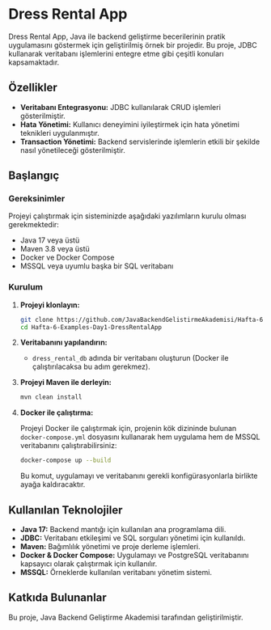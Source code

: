 
# Dress Rental App

Dress Rental App, Java ile backend geliştirme becerilerinin pratik uygulamasını göstermek için geliştirilmiş örnek bir projedir. Bu proje, JDBC kullanarak veritabanı işlemlerini entegre etme gibi çeşitli konuları kapsamaktadır.

## Özellikler

- **Veritabanı Entegrasyonu:** JDBC kullanılarak CRUD işlemleri gösterilmiştir.
- **Hata Yönetimi:** Kullanıcı deneyimini iyileştirmek için hata yönetimi teknikleri uygulanmıştır.
- **Transaction Yönetimi:** Backend servislerinde işlemlerin etkili bir şekilde nasıl yönetileceği gösterilmiştir.

## Başlangıç

### Gereksinimler

Projeyi çalıştırmak için sisteminizde aşağıdaki yazılımların kurulu olması gerekmektedir:

- Java 17 veya üstü
- Maven 3.8 veya üstü
- Docker ve Docker Compose
- MSSQL veya uyumlu başka bir SQL veritabanı

### Kurulum

1. **Projeyi klonlayın:**

   ```bash
   git clone https://github.com/JavaBackendGelistirmeAkademisi/Hafta-6-Examples-Day1-DressRentalApp.git
   cd Hafta-6-Examples-Day1-DressRentalApp
   ```

2. **Veritabanını yapılandırın:**

   - `dress_rental_db` adında bir veritabanı oluşturun (Docker ile çalıştırılacaksa bu adım gerekmez).

3. **Projeyi Maven ile derleyin:**

   ```bash
   mvn clean install
   ```

4. **Docker ile çalıştırma:**

   Projeyi Docker ile çalıştırmak için, projenin kök dizininde bulunan `docker-compose.yml` dosyasını kullanarak hem uygulama hem de MSSQL veritabanını çalıştırabilirsiniz:

   ```bash
   docker-compose up --build
   ```

   Bu komut, uygulamayı ve veritabanını gerekli konfigürasyonlarla birlikte ayağa kaldıracaktır.


## Kullanılan Teknolojiler

- **Java 17:** Backend mantığı için kullanılan ana programlama dili.
- **JDBC:** Veritabanı etkileşimi ve SQL sorguları yönetimi için kullanıldı.
- **Maven:** Bağımlılık yönetimi ve proje derleme işlemleri.
- **Docker & Docker Compose:** Uygulamayı ve PostgreSQL veritabanını kapsayıcı olarak çalıştırmak için kullanılır.
- **MSSQL:** Örneklerde kullanılan veritabanı yönetim sistemi.

## Katkıda Bulunanlar
Bu proje, Java Backend Geliştirme Akademisi tarafından geliştirilmiştir.

